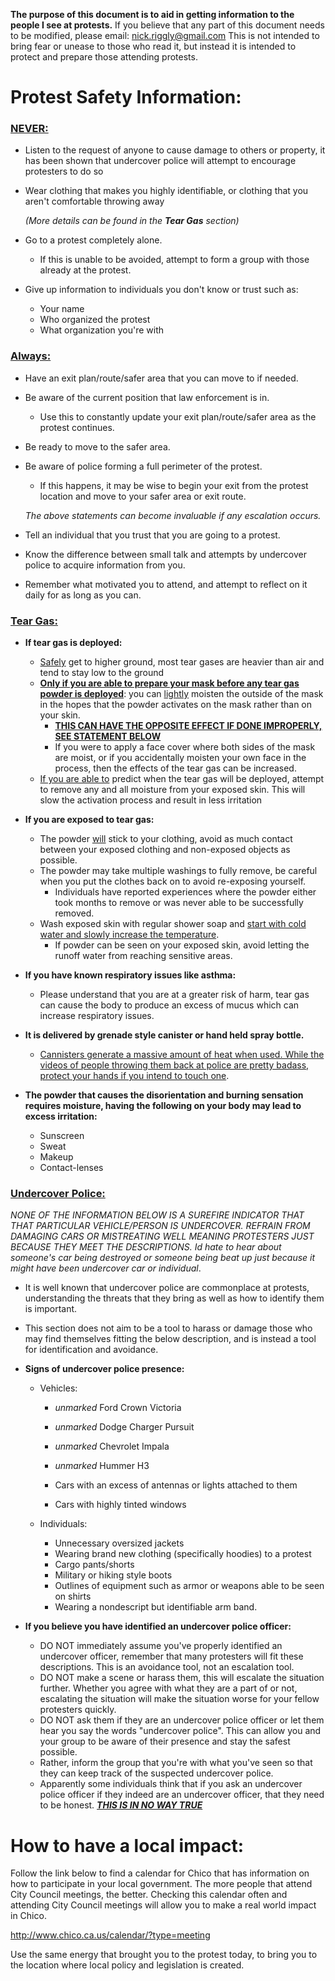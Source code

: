 **The purpose of this document is to aid in getting information to the people I see at protests.**
If you believe that any part of this document needs to be modified, please email: nick.riggly@gmail.com
This is not intended to bring fear or unease to those who read it, but instead it is intended to protect and prepare those attending protests.



# Protest Safety Information:

### <u>NEVER:</u>

- Listen to the request of anyone to cause damage to others or property, it has been shown that undercover police will attempt to encourage protesters to do so

- Wear clothing that makes you highly identifiable, or clothing that you aren't comfortable throwing away

  *(More details can be found in the **Tear Gas** section)*

- Go to a protest completely alone.

  - If this is unable to be avoided, attempt to form a group with those already at the protest.

- Give up information to individuals you don't know or trust such as:

  - Your name
  - Who organized the protest
  - What organization you're with

### <u>Always:</u>

- Have an exit plan/route/safer area that you can move to if needed.

- Be aware of the current position that law enforcement is in.

  - Use this to constantly update your exit plan/route/safer area as the protest continues.

- Be ready to move to the safer area.

- Be aware of police forming a full perimeter of the protest.

  - If this happens, it may be wise to begin your exit from the protest location and move to your safer area or exit route.

  *The above statements can become invaluable if any escalation occurs.*

- Tell an individual that you trust that you are going to a protest.
- Know the difference between small talk and attempts by undercover police to acquire information from you.
- Remember what motivated you to attend, and attempt to reflect on it daily for as long as you can.



### <u>Tear Gas:</u>

- **If tear gas is deployed:**

  - <u>Safely</u> get to higher ground, most tear gases are heavier than air and tend to stay low to the ground
  - <u>**Only if you are able to prepare your mask before any tear gas powder is deployed**</u>: you can <u>lightly</u> moisten the outside of the mask in the hopes that the powder activates on the mask rather than on your skin.
    - <u>**THIS CAN HAVE THE OPPOSITE EFFECT IF DONE IMPROPERLY, SEE STATEMENT BELOW**</u> 
    - If you were to apply a face cover where both sides of the mask are moist, or if you accidentally moisten your own face in the process, then the effects of the tear gas can be increased.
  - <u>If you are able to</u> predict when the tear gas will be deployed, attempt to remove any and all moisture from your exposed skin. This will slow the activation process and result in less irritation

- **If you are exposed to tear gas:**

  - The powder <u>will</u> stick to your clothing, avoid as much contact between your exposed clothing and non-exposed objects as possible.
  - The powder may take multiple washings to fully remove, be careful when you put the clothes back on to avoid re-exposing yourself.
    - Individuals have reported experiences where the powder either took months to remove or was never able to be successfully removed.
  - Wash exposed skin with regular shower soap and <u>start with cold water and slowly increase the temperature</u>. 
    - If powder can be seen on your exposed skin, avoid letting the runoff water from reaching sensitive areas.

- **If you have known respiratory issues like asthma:**

  - Please understand that you are at a greater risk of harm, tear gas can cause the body to produce an excess of mucus which can increase respiratory issues.

- **It is delivered by grenade style canister or hand held spray bottle.**

  - <u>Cannisters generate a massive amount of heat when used. While the videos of people throwing them back at police are pretty badass, protect your hands if you intend to touch one</u>.

- **The powder that causes the disorientation and burning sensation requires moisture, having the following on your body may lead to excess irritation:**

  - Sunscreen
  - Sweat
  - Makeup
  - Contact-lenses

  

### <u>Undercover Police:</u>

*NONE OF THE INFORMATION BELOW IS A SUREFIRE INDICATOR THAT THAT PARTICULAR VEHICLE/PERSON IS UNDERCOVER. REFRAIN FROM DAMAGING CARS OR MISTREATING WELL MEANING PROTESTERS JUST BECAUSE THEY MEET THE DESCRIPTIONS. Id hate to hear about someone's car being destroyed or someone being beat up just because it might have been undercover car or individual*.

- It is well known that undercover police are commonplace at protests, understanding the threats that they bring as well as how to identify them is important.

- This section does not aim to be a tool to harass or damage those who may find themselves fitting the below description, and is instead a tool for identification and avoidance.

- **Signs of undercover police presence:**

  - Vehicles:

    - *unmarked* Ford Crown Victoria

    - *unmarked* Dodge Charger Pursuit

    - *unmarked* Chevrolet Impala

    - *unmarked* Hummer H3

    - Cars with an excess of antennas or lights attached to them

    - Cars with highly tinted windows

      

  - Individuals:

    - Unnecessary oversized jackets
    - Wearing brand new clothing (specifically hoodies) to a protest
    - Cargo pants/shorts
    - Military or hiking style boots
    - Outlines of equipment such as armor or weapons able to be seen on shirts
    - Wearing a nondescript but identifiable arm band.

- **If you believe you have identified an undercover police officer:**

  - DO NOT immediately assume you've properly identified an undercover officer, remember that many protesters will fit these descriptions. This is an avoidance tool, not an escalation tool.
  - DO NOT make a scene or harass them, this will escalate the situation further. Whether you agree with what they are a part of or not, escalating the situation will make the situation worse for your fellow protesters quickly. 
  - DO NOT ask them if they are an undercover police officer or let them hear you say the words "undercover police". This can allow you and your group to be aware of their presence and stay the safest possible.
  - Rather, inform the group that you're with what you've seen so that they can keep track of the suspected undercover police.
  - Apparently some individuals think that if you ask an undercover police officer if they indeed are an undercover officer, that they need to be honest. <u>***THIS IS IN NO WAY TRUE***</u>

# How to have a local impact:

Follow the link below to find a calendar for Chico that has information on how to participate in your local government. The more people that attend City Council meetings, the better. Checking this calendar often and attending City Council meetings will allow you to make a real world impact in Chico.

http://www.chico.ca.us/calendar/?type=meeting

Use the same energy that brought you to the protest today, to bring you to the location where local policy and legislation is created. 
